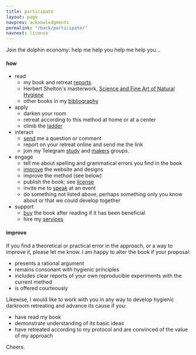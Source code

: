 ```yaml
---
title: participate
layout: page
navprev: acknowledgments
permalink: "/back/participate/"
navnext: license
---
```


Join the dolphin economy: help me help you help me help you...

#### how

- read
	- my book and retreat [reports](/reports)
	- Herbert Shelton's masterwork, [Science and Fine Art of Natural Hygiene](/nhs.pdf)
	- other books in my [bibliography](/back/bibliography-influences)
- apply
    - darken your room
    - retreat according to this method at home or at a center
    - climb the [ladder](/format#ladder)
- interact
    - [send](/about#contact) me a question or comment
    - report on your retreat online and send me the link
    - join my Telegram [study](https://t.me/darkroombookstudy) and [makers](https://t.me/darkroommakers) groups.
- engage
    - tell me about spelling and grammatical errors you find in the book
    - [improve](https://github.com/yodrew/yodrew.github.io/issues) the website and designs
    - improve the method (see below)
    - publish the book; see [license](/back/license)
    - invite me to [speak](/back/services#speak) at an event
    - do something not listed above, perhaps something only you know about or that we could develop together
- support
    - [buy](/services#write) the book after reading if it has been beneficial
    - hire my [services](/back/services)

#### improve

If you find a theoretical or practical error in the approach, or a way to improve it, please let me know. I am happy to alter the book if your proposal:

- presents a rational argument
- remains consonant with hygienic principles
- includes clear reports of your own reproducible experiments with the current method
- is offered courteously

Likewise, I would like to work with you in any way to develop hygienic darkroom retreating and advance its cause if you:

- have read my book 
- demonstrate understanding of its basic ideas
- have retreated according to my protocol and are convinced of the value of my approach

Cheers.
